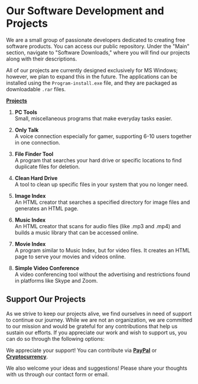 # Our Software Development and Projects

We are a small group of passionate developers dedicated to creating free software products. You can access our public repository. Under the "Main" section, navigate to "Software Downloads," where you will find our projects along with their descriptions.

All of our projects are currently designed exclusively for MS Windows; however, we plan to expand this in the future. The applications can be installed using the `Program-install.exe` file, and they are packaged as downloadable `.rar` files.

**[Projects](https://onlyregistered.github.io/appfeedback/projects.images.html)**

1. **PC Tools**  
   Small, miscellaneous programs that make everyday tasks easier.

2. **Only Talk**  
   A voice connection especially for gamer, supporting 6-10 users together in one connection.
3. **File Finder Tool**  
   A program that searches your hard drive or specific locations to find duplicate files for deletion.

4. **Clean Hard Drive**  
   A tool to clean up specific files in your system that you no longer need.

5. **Image Index**  
   An HTML creator that searches a specified directory for image files and generates an HTML page.

6. **Music Index**  
   An HTML creator that scans for audio files (like .mp3 and .mp4) and builds a music library that can be accessed online.

7. **Movie Index**  
   A program similar to Music Index, but for video files. It creates an HTML page to serve your movies and videos online.

8. **Simple Video Conference**  
   A video conferencing tool without the advertising and restrictions found in platforms like Skype and Zoom.

## Support Our Projects

As we strive to keep our projects alive, we find ourselves in need of support to continue our journey. While we are not an organization, we are committed to our mission and would be grateful for any contributions that help us sustain our efforts. If you appreciate our work and wish to support us, you can do so through the following options:

We appreciate your support! You can contribute via **[PayPal](https://onlyregistered.github.io/appfeedback/payment.options.html)** or **[Cryptocurrency](https://onlyregistered.github.io/appfeedback/payment.options.html)**.

We also welcome your ideas and suggestions! Please share your thoughts with us through our contact form or email.
